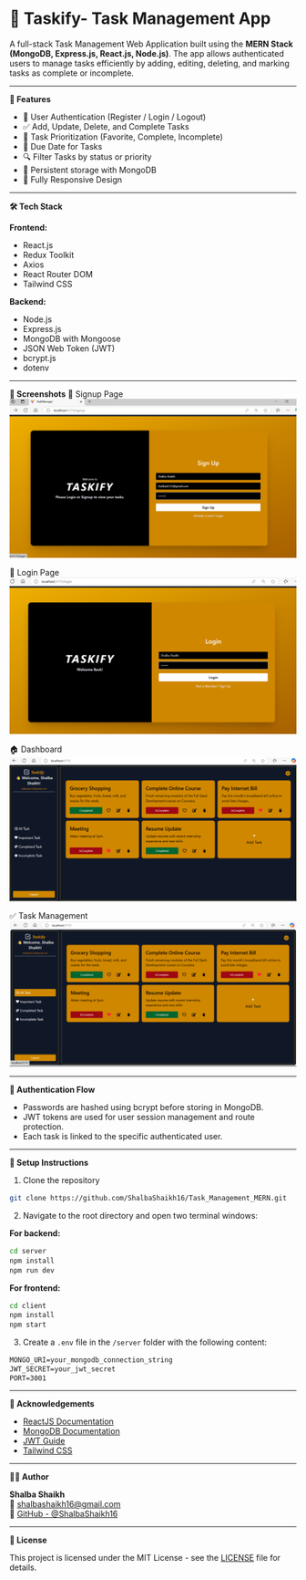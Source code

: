 
# 📝 Taskify- Task Management App

A full-stack Task Management Web Application built using the **MERN Stack (MongoDB, Express.js, React.js, Node.js)**. The app allows authenticated users to manage tasks efficiently by adding, editing, deleting, and marking tasks as complete or incomplete.

---

**🔧 Features**

- 🔐 User Authentication (Register / Login / Logout)
- ✅ Add, Update, Delete, and Complete Tasks
- 🎯 Task Prioritization (Favorite, Complete, Incomplete)
- 📅 Due Date for Tasks
- 🔍 Filter Tasks by status or priority
- 💾 Persistent storage with MongoDB
- 📱 Fully Responsive Design

---

**🛠️ Tech Stack**

**Frontend:**
- React.js
- Redux Toolkit
- Axios
- React Router DOM
- Tailwind CSS 

**Backend:**
- Node.js
- Express.js
- MongoDB with Mongoose
- JSON Web Token (JWT)
- bcrypt.js
- dotenv

---
**📸 Screenshots**
🔐 Signup Page  
![Signup Screenshot](./screenshots/Signup.png)

🔐 Login Page  
![Login Screenshot](./screenshots/Login.png)

🏠 Dashboard  
![Dashboard Screenshot](./screenshots/Dash.png)

✅ Task Management  
![Tasks Screenshot](./screenshots/All.png)

---
**🔐 Authentication Flow**

- Passwords are hashed using bcrypt before storing in MongoDB.
- JWT tokens are used for user session management and route protection.
- Each task is linked to the specific authenticated user.

---

**🧪 Setup Instructions**

1. Clone the repository

```bash
git clone https://github.com/ShalbaShaikh16/Task_Management_MERN.git
```

2. Navigate to the root directory and open two terminal windows:

**For backend:**
```bash
cd server
npm install
npm run dev
```

**For frontend:**
```bash
cd client
npm install
npm start
```

3. Create a `.env` file in the `/server` folder with the following content:

```
MONGO_URI=your_mongodb_connection_string
JWT_SECRET=your_jwt_secret
PORT=3001
```

---

**🙌 Acknowledgements**

- [ReactJS Documentation](https://reactjs.org)
- [MongoDB Documentation](https://www.mongodb.com/docs/)
- [JWT Guide](https://jwt.io/introduction/)
- [Tailwind CSS](https://tailwindcss.com) 

---

**👩‍💻 Author**

**Shalba Shaikh**  
📧 [shalbashaikh16@gmail.com](mailto:shalbashaikh16@gmail.com)  
🔗 [GitHub - @ShalbaShaikh16](https://github.com/ShalbaShaikh16)

---

**📄 License**

This project is licensed under the MIT License - see the [LICENSE](./LICENSE) file for details.
```
